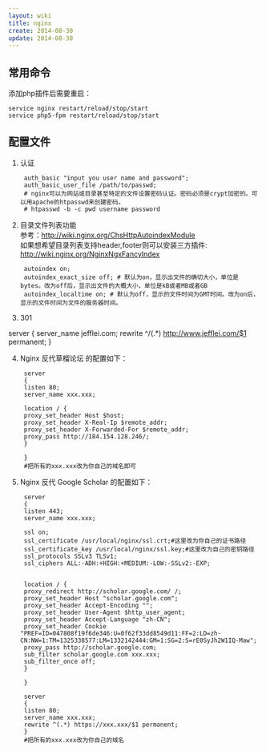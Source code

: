 ```yaml
---
layout: wiki
title: nginx
create: 2014-08-30
update: 2014-08-30
---
```


## 常用命令  
添加php插件后需要重启：

    service nginx restart/reload/stop/start
    service php5-fpm restart/reload/stop/start

## 配置文件
1. 认证

        auth_basic "input you user name and password";
        auth_basic_user_file /path/to/passwd;
        # nginx可以为网站或目录甚至特定的文件设置密码认证。密码必须是crypt加密的。可以用apache的htpasswd来创建密码。
        # htpasswd -b -c pwd username password
2. 目录文件列表功能  
   参考：http://wiki.nginx.org/ChsHttpAutoindexModule  
   如果想希望目录列表支持header,footer则可以安装三方插件: http://wiki.nginx.org/NginxNgxFancyIndex

        autoindex on;
        autoindex_exact_size off; # 默认为on，显示出文件的确切大小，单位是bytes。改为off后，显示出文件的大概大小，单位是kB或者MB或者GB
        autoindex_localtime on; # 默认为off，显示的文件时间为GMT时间。改为on后，显示的文件时间为文件的服务器时间。
3. 301

server {
server_name jefflei.com;
rewrite ^/(.*) http://www.jefflei.com/$1 permanent;
}


4. Nginx 反代草榴论坛 的配置如下：

        server
        {
        listen 80;
        server_name xxx.xxx;

        location / {
        proxy_set_header Host $host;
        proxy_set_header X-Real-Ip $remote_addr;
        proxy_set_header X-Forwarded-For $remote_addr;
        proxy_pass http://184.154.128.246/;
        }

        }
        #把所有的xxx.xxx改为你自己的域名即可

5. Nginx 反代 Google Scholar 的配置如下：

        server
        {
        listen 443;
        server_name xxx.xxx;

        ssl on;
        ssl_certificate /usr/local/nginx/ssl.crt;#这里改为你自己的证书路径
        ssl_certificate_key /usr/local/nginx/ssl.key;#这里改为自己的密钥路径
        ssl_protocols SSLv3 TLSv1;
        ssl_ciphers ALL:-ADH:+HIGH:+MEDIUM:-LOW:-SSLv2:-EXP;


        location / {
        proxy_redirect http://scholar.google.com/ /;
        proxy_set_header Host "scholar.google.com";
        proxy_set_header Accept-Encoding "";
        proxy_set_header User-Agent $http_user_agent;
        proxy_set_header Accept-Language "zh-CN";
        proxy_set_header Cookie "PREF=ID=047808f19f6de346:U=0f62f33dd8549d11:FF=2:LD=zh-CN:NW=1:TM=1325338577:LM=1332142444:GM=1:SG=2:S=rE0SyJh2W1IQ-Maw";
        proxy_pass http://scholar.google.com;
        sub_filter scholar.google.com xxx.xxx;
        sub_filter_once off;
        }

        }

        server
        {
        listen 80;
        server_name xxx.xxx;
        rewrite ^(.*) https://xxx.xxx/$1 permanent;
        }
        #把所有的xxx.xxx改为你自己的域名